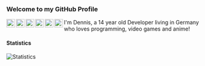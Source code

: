 ### Welcome to my GitHub Profile

<a href="https://discord.com/users/228965621478588416">
  <img align="left" alt="Discord" width="22px" src="https://cdn.jsdelivr.net/npm/simple-icons@3.1.0/icons/discord.svg" />
</a>
<a href="dennis@taigabot.net">
  <img align="left" alt="'Gmail" width="22px" src="https://cdn.jsdelivr.net/npm/simple-icons@3.1.0/icons/gmail.svg" />
</a>
<a href="https://twitter.com/CRU_GG">
  <img align="left" alt="Patreon" width="22px" src="https://cdn.jsdelivr.net/npm/simple-icons@3.1.0/icons/twitter.svg" />
</a>
<a href="https://twitter.com/CRU_GG">
  <img align="left" alt="Patreon" width="22px" src="https://cdn.jsdelivr.net/npm/simple-icons@3.1.0/icons/twitter.svg" />
</a>
<a href="https://medium.com/@crugg_">
  <img align="left" alt="Patreon" width="22px" src="https://cdn.jsdelivr.net/npm/simple-icons@3.1.0/icons/medium.svg" />
</a>
<a href="https://dev.to/officialcrugg">
  <img align="left" alt="Patreon" width="22px" src="https://cdn.jsdelivr.net/npm/simple-icons@3.1.0/icons/dev-dot-to.svg" />
</a>

I'm Dennis, a 14 year old Developer living in Germany who loves programming, video games and anime!

#### Statistics

![Statistics](https://github-readme-stats.vercel.app/api?username=OfficialCRUGG&show_icons=true&hide_border=true)
